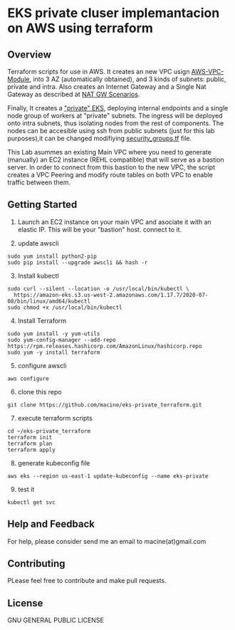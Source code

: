 # EKS private cluser implemantacion on AWS using terraform

## Overview
Terraform scripts for use in AWS. It creates an new VPC usign [AWS-VPC-Module](https://registry.terraform.io/modules/terraform-aws-modules/vpc/aws/), 
into 3 AZ (automatically obtained), and 3 kinds of subnets: public, private and intra. Also creates an Internet Gateway and a Single Nat Gateway as described at 
[NAT GW Scenarios](https://registry.terraform.io/modules/terraform-aws-modules/vpc/aws/2.48.0#nat-gateway-scenarios).

Finally, It creates a ["private" EKS](https://docs.aws.amazon.com/eks/latest/userguide/private-clusters.html), deploying internal endpoints and a single 
node group of workers at "private" subnets. The ingress will be deployed onto intra subnets, thus isolating nodes from the rest of components. 
The nodes can be accesible using ssh from public subnets (just for this lab purposes),it can be changed modifiying 
[security_groups.tf](https://github.com/macine/eks-private_terraform/blob/master/security_groups.tf) file.

This Lab asummes an existing Main VPC where you need to generate (manually) an EC2 instance (REHL compatible) that will serve as a bastion server. 
In order to connect from this bastion to the new VPC, the script creates a VPC Peering and modify route tables on both VPC to enable traffic between them.

## Getting Started

1. Launch an EC2 instance on your main VPC and asociate it with an elastic IP. This will be your "bastion" host. connect to it.

2. update awscli 
```shell
sudo yum install python2-pip
sudo pip install --upgrade awscli && hash -r
```

3. Install kubectl
```shell
sudo curl --silent --location -o /usr/local/bin/kubectl \
  https://amazon-eks.s3.us-west-2.amazonaws.com/1.17.7/2020-07-08/bin/linux/amd64/kubectl
sudo chmod +x /usr/local/bin/kubectl
```

4. Install Terraform
```shell
sudo yum install -y yum-utils
sudo yum-config-manager --add-repo https://rpm.releases.hashicorp.com/AmazonLinux/hashicorp.repo
sudo yum -y install terraform
```

5. configure awscli
```shell
aws configure
```

6. clone this repo
```shell
git clone https://github.com/macine/eks-private_terraform.git
```

7. execute terraform scripts
```shell
cd ~/eks-private_terraform
terraform init
terraform plan 
terraform apply
```
8. generate kubeconfig file
```shell
aws eks --region us-east-1 update-kubeconfig --name eks-private
```

9. test it
```shell
kubectl get svc
```

## Help and Feedback
For help, please consider send me an email to macine(at)gmail.com

## Contributing
PLease feel free to contribute and make pull requests. 

## License
GNU GENERAL PUBLIC LICENSE

